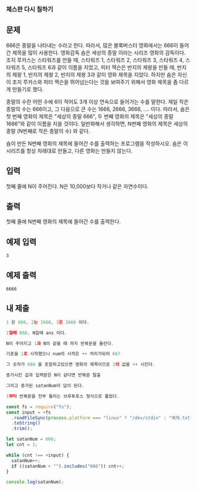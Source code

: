 ### 체스판 다시 칠하기

## 문제

666은 종말을 나타내는 수라고 한다. 따라서, 많은 블록버스터 영화에서는 666이 들어간 제목을 많이 사용한다. 영화감독 숌은 세상의 종말 이라는 시리즈 영화의 감독이다. 조지 루카스는 스타워즈를 만들 때, 스타워즈 1, 스타워즈 2, 스타워즈 3, 스타워즈 4, 스타워즈 5, 스타워즈 6과 같이 이름을 지었고, 피터 잭슨은 반지의 제왕을 만들 때, 반지의 제왕 1, 반지의 제왕 2, 반지의 제왕 3과 같이 영화 제목을 지었다. 하지만 숌은 자신이 조지 루카스와 피터 잭슨을 뛰어넘는다는 것을 보여주기 위해서 영화 제목을 좀 다르게 만들기로 했다.

종말의 수란 어떤 수에 6이 적어도 3개 이상 연속으로 들어가는 수를 말한다. 제일 작은 종말의 수는 666이고, 그 다음으로 큰 수는 1666, 2666, 3666, .... 이다. 따라서, 숌은 첫 번째 영화의 제목은 "세상의 종말 666", 두 번째 영화의 제목은 "세상의 종말 1666"와 같이 이름을 지을 것이다. 일반화해서 생각하면, N번째 영화의 제목은 세상의 종말 (N번째로 작은 종말의 수) 와 같다.

숌이 만든 N번째 영화의 제목에 들어간 수를 출력하는 프로그램을 작성하시오. 숌은 이 시리즈를 항상 차례대로 만들고, 다른 영화는 만들지 않는다.

## 입력

첫째 줄에 N이 주어진다. N은 10,000보다 작거나 같은 자연수이다.

## 출력

첫째 줄에 N번째 영화의 제목에 들어간 수를 출력한다.

## 예제 입력

```
3
```

## 예제 출력

```
6666
```

## 내 제출

```js
1 은 666, 2는 1666, 3은 2666 이다.

1일때 666, N일때 ans 이다.

N이 주어지고 1과 N이 같을 때 까지 반복문을 돌린다.

기준을 1로 시작했으니 num의 시작은 ++ 처리가되어 667

그 숫자가 666 을 포함하고있으면 영화의 제목이므로 1의 값을 ++ 시킨다.

증가시킨 값과 입력받은 N이 같다면 반복문 탈출

그리고 증가된 satanNum이 답이 된다.

1부터 반복문을 전부 돌리는 브루투포스 형식으로 풀었다.

const fs = require("fs");
const input = +fs
  .readFileSync(process.platform === "linux" ? "/dev/stdin" : "예제.txt")
  .toString()
  .trim();

let satanNum = 666;
let cnt = 1;

while (cnt !== +input) {
  satanNum++;
  if ((satanNum + "").includes("666")) cnt++;
}

console.log(satanNum);
```
